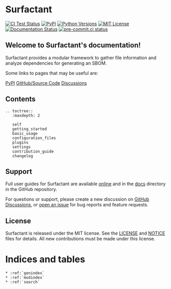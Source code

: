 # Surfactant

[![CI Test Status](https://github.com/LLNL/Surfactant/actions/workflows/pytest.yml/badge.svg)](https://github.com/LLNL/Surfactant/actions/workflows/pytest.yml)
[![PyPI](https://img.shields.io/pypi/v/surfactant)](https://pypi.org/project/Surfactant/)
[![Python Versions](https://img.shields.io/pypi/pyversions/surfactant.svg)](https://pypi.org/project/Surfactant/)
[![MIT License](https://img.shields.io/badge/License-MIT-blue.svg)](https://github.com/LLNL/Surfactant/blob/main/LICENSE)
[![Documentation Status](https://readthedocs.org/projects/surfactant/badge/?version=latest)](https://surfactant.readthedocs.io/en/latest/?badge=latest)
[![pre-commit.ci status](https://results.pre-commit.ci/badge/github/LLNL/Surfactant/main.svg)](https://results.pre-commit.ci/latest/github/LLNL/Surfactant/main)

## Welcome to Surfactant's documentation!

Surfactant provides a modular framework to gather file information and analyze dependencies for generating an SBOM.

Some links to pages that may be useful are:

[PyPI](https://pypi.org/project/Surfactant/)
[GitHub/Source Code](https://github.com/LLNL/Surfactant/)
[Discussions](https://github.com/LLNL/Surfactant/discussions/)

## Contents

```{eval-rst}
.. toctree::
   :maxdepth: 2

   self
   getting_started
   basic_usage
   configuration_files
   plugins
   settings
   contribution_guide
   changelog
```

## Support

Full user guides for Surfactant are available [online](https://surfactant.readthedocs.io)
and in the [docs](https://github.com/LLNL/Surfactant/tree/main/docs) directory in the GitHub repository.

For questions or support, please create a new discussion on [GitHub Discussions](https://github.com/LLNL/Surfactant/discussions/categories/q-a),
or [open an issue](https://github.com/LLNL/Surfactant/issues/new/choose) for bug reports and feature requests.

## License

Surfactant is released under the MIT license. See the [LICENSE](./LICENSE)
and [NOTICE](./NOTICE) files for details. All new contributions must be made
under this license.

# Indices and tables

```{eval-rst}
* :ref:`genindex`
* :ref:`modindex`
* :ref:`search`
```
